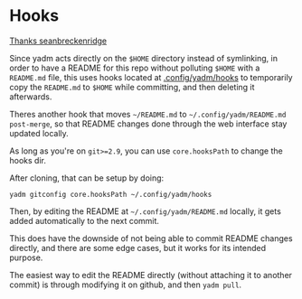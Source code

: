 # Hooks

[Thanks seanbreckenridge](https://raw.githubusercontent.com/seanbreckenridge/dotfiles/master/.config/yadm/yadm-with-README.md)



Since yadm acts directly on the `$HOME` directory instead of symlinking,
in order to have a README for this repo without polluting `$HOME` with a `README.md`
file, this uses hooks located at [.config/yadm/hooks](hooks) to temporarily copy
the `README.md` to `$HOME` while committing, and then deleting it afterwards.

Theres another hook that moves `~/README.md` to `~/.config/yadm/README.md` `post-merge`, so that
README changes done through the web interface stay updated locally.

As long as you're on `git>=2.9`, you can use `core.hooksPath` to change the hooks dir.

After cloning, that can be setup by doing:

```
yadm gitconfig core.hooksPath ~/.config/yadm/hooks
```

Then, by editing the README at `~/.config/yadm/README.md` locally,
it gets added automatically to the next commit.

This does have the downside of not being able to commit README changes directly, and
there are some edge cases, but it works for its intended purpose.

The easiest way to edit the README directly (without attaching it to another commit)
is through modifying it on github, and then `yadm pull`.
